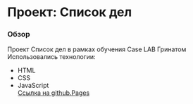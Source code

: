 # Проект: Список дел  

### Обзор  
Проект Список дел в рамках обучения Case LAB Гринатом  
Использовались технологии:  
* HTML
* CSS  
* JavaScript  
[Ссылка на github.Pages](https://kindlyhickory.github.io/to-do-project/)
